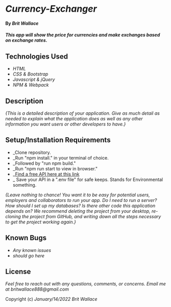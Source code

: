 # _Currency-Exchanger_

#### By _Brit Wallace_

#### _This app will show the price for currencies and make exchanges based on exchange rates._

## Technologies Used

* _HTML_
* _CSS & Bootstrap_
* _Javascript & jQuery_
* _NPM & Webpack_

## Description

_{This is a detailed description of your application. Give as much detail as needed to explain what the application does as well as any other information you want users or other developers to have.}_

## Setup/Installation Requirements

* _Clone repository.
* _Run "npm install." in your terminal of choice.
* _Followed by "run npm build."
* _Run "npm run start to view in browser."
* _[Find a free API here at this link](https://app.exchangerate-api.com/dashboard/confirmed)
* _ Save your API in a ".env file" for safe keeps.  Stands for Environmental something.

_{Leave nothing to chance! You want it to be easy for potential users, employers and collaborators to run your app. Do I need to run a server? How should I set up my databases? Is there other code this application depends on? We recommend deleting the project from your desktop, re-cloning the project from GitHub, and writing down all the steps necessary to get the project working again.}_

## Known Bugs

* _Any known issues_
* _should go here_

## License

_Feel free to reach out with any questions, comments, or concerns. Email me at britwallace888@gmail.com_

Copyright (c) _January/14/2022_ _Brit Wallace_